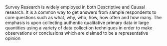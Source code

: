 Survey Research is widely employed in both Descriptive and Causal research. It is a common way to get answers from sample respondents to core questions such as what, why, who, how, how often and how many. The emphasis is upon collecting authentic qualitative primary data in large quantities using a variety of data collection techniques in order to make observations or conclusions which are claimed to be a representative opinion